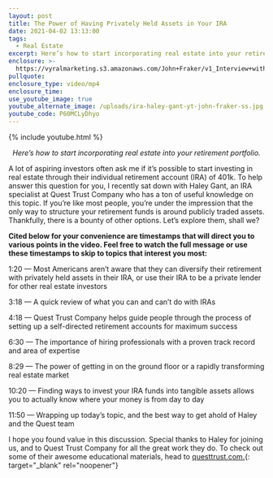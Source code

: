```yaml
---
layout: post
title: The Power of Having Privately Held Assets in Your IRA
date: 2021-04-02 13:13:00
tags:
  - Real Estate
excerpt: Here’s how to start incorporating real estate into your retirement portfolio.
enclosure: >-
  https://vyralmarketing.s3.amazonaws.com/John+Fraker/v1_Interview+with+Haley+Gant+of+Quest+IRA+Trust+Company+-+John+Fraker.mp4
pullquote:
enclosure_type: video/mp4
enclosure_time:
use_youtube_image: true
youtube_alternate_image: /uploads/ira-haley-gant-yt-john-fraker-ss.jpg
youtube_code: P60MCLyDhyo
---
```

{% include youtube.html %}

<center><em>Here’s how to start incorporating real estate into your retirement portfolio.</em></center>

A lot of aspiring investors often ask me if it’s possible to start investing in real estate through their individual retirement account (IRA) of 401k. To help answer this question for you, I recently sat down with Haley Gant, an IRA specialist at Quest Trust Company who has a ton of useful knowledge on this topic. If you’re like most people, you’re under the impression that the only way to structure your retirement funds is around publicly traded assets. Thankfully, there is a bounty of other options. Let’s explore them, shall we?&nbsp;

**Cited below for your convenience are timestamps that will direct you to various points in the video. Feel free to watch the full message or use these timestamps to skip to topics that interest you most:**

1:20 — Most Americans aren’t aware that they can diversify their retirement with privately held assets in their IRA, or use their IRA to be a private lender for other real estate investors&nbsp;

3:18 — A quick review of what you can and can’t do with IRAs&nbsp;

4:18 — Quest Trust Company helps guide people through the process of setting up a self-directed retirement accounts for maximum success&nbsp;

6:30 — The importance of hiring professionals with a proven track record and area of expertise

8:29 — The power of getting in on the ground floor or a rapidly transforming real estate market&nbsp;

10:20 — Finding ways to invest your IRA funds into tangible assets allows you to actually know where your money is from day to day&nbsp;

11:50 — Wrapping up today’s topic, and the best way to get ahold of Haley and the Quest team&nbsp;

I hope you found value in this discussion. Special thanks to Haley for joining us, and to Quest Trust Company for all the great work they do. To check out some of their awesome educational materials, head to [questtrust.com.](https://www.questtrust.com/){: target="_blank" rel="noopener"}&nbsp;&nbsp;
